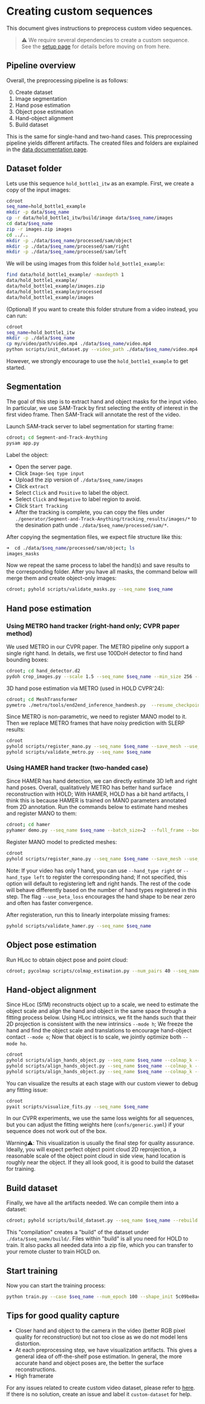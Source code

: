 # Creating custom sequences

This document gives instructions to preprocess custom video sequences. 

> ⚠️ We require several dependencies to create a custom sequence. See the [setup page](setup.md) for details before moving on from here. 

## Pipeline overview

Overall, the preprocessing pipeline is as follows:

0. Create dataset
1. Image segmentation
2. Hand pose estimation
3. Object pose estimation
4. Hand-object alignment
5. Build dataset

This is the same for single-hand and two-hand cases. This preprocessing pipeline yields different artifacts. The created files and folders are explained in the [data documentation page](data_doc.md).



## Dataset folder

Lets use this sequence `hold_bottle1_itw` as an example. First, we create a copy of the input images:

```bash
cdroot
seq_name=hold_bottle1_example
mkdir -p data/$seq_name
cp -r data/hold_bottle1_itw/build/image data/$seq_name/images
cd data/$seq_name
zip -r images.zip images
cd ../..
mkdir -p ./data/$seq_name/processed/sam/object
mkdir -p ./data/$seq_name/processed/sam/right
mkdir -p ./data/$seq_name/processed/sam/left
```

We will be using images from this folder `hold_bottle1_example`: 

```bash
find data/hold_bottle1_example/ -maxdepth 1
data/hold_bottle1_example/
data/hold_bottle1_example/images.zip
data/hold_bottle1_example/processed
data/hold_bottle1_example/images
```


(Optional) If you want to create this folder struture from a video instead, you can run: 

```bash
cdroot
seq_name=hold_bottle1_itw
mkdir -p ./data/$seq_name
cp my/video/path/video.mp4 ./data/$seq_name/video.mp4
python scripts/init_dataset.py --video_path ./data/$seq_name/video.mp4 --skip_every 2 # extract every 2 frames
```

However, we strongly encourage to use the `hold_bottle1_example` to get started.


## Segmentation

The goal of this step is to extract hand and object masks for the input video. In particular, we use SAM-Track by first selecting the entity of interest in the first video frame. Then SAM-Track will annotate the rest of the video.


Launch SAM-track server to label segmentation for starting frame:

```bash
cdroot; cd Segment-and-Track-Anything
pysam app.py
```

Label the object:

- Open the server page.
- Click `Image-Seq type input`
- Upload the zip version of `./data/$seq_name/images`
- Click `extract`
- Select `Click` and `Positive` to label the object.
- Select `Click` and `Negative` to label region to avoid. 
- Click `Start Tracking`
- After the tracking is complete, you can copy the files under `./generator/Segment-and-Track-Anything/tracking_results/images/*` to the desination path unde `./data/$seq_name/processed/sam/*`.

After copying the segmentation files, we expect file structure like this:

```bash
➜  cd ./data/$seq_name/processed/sam/object; ls
images_masks
```

Now we repeat the same process to label the hand(s) and save results to the corresponding folder. After you have all masks, the command below will merge them and create object-only images:

```bash
cdroot; pyhold scripts/validate_masks.py --seq_name $seq_name
```

## Hand pose estimation


### Using METRO hand tracker (right-hand only; CVPR paper method)

We used METRO in our CVPR paper. The METRO pipeline only support a single right hand. In details, we first use 100DoH detector to find hand bounding boxes:

```bash
cdroot; cd hand_detector.d2
pydoh crop_images.py --scale 1.5 --seq_name $seq_name --min_size 256 --max_size 700
```

3D hand pose estimation via METRO (used in HOLD CVPR'24):

```bash
cdroot; cd MeshTransformer
pymetro ./metro/tools/end2end_inference_handmesh.py  --resume_checkpoint ./models/metro_release/metro_hand_state_dict.bin --image_file_or_path ../data/$seq_name/processed/crop_image
```

Since METRO is non-parametric, we need to register MANO model to it. Then we replace METRO frames that have noisy prediction with SLERP results: 

```bash
cdroot
pyhold scripts/register_mano.py --seq_name $seq_name --save_mesh --use_beta_loss # in CVPR, we didn't use --use_beta_loss, but we found it converges faster.
pyhold scripts/validate_metro.py --seq_name $seq_name
```

### Using HAMER hand tracker (two-handed case)

Since HAMER has hand detection, we can directly estimate 3D left and right hand poses. Overall, qualitatively METRO has better hand surface reconstruction with HOLD; With HAMER, HOLD has a bit hand artifacts, I think this is because HAMER is trained on MANO parameters annotated from 2D annotation.
Run the commands below to estimate hand meshes and register MANO to them:

```bash
cdroot; cd hamer
pyhamer demo.py --seq_name $seq_name --batch_size=2  --full_frame --body_detector regnety
```

Register MANO model to predicted meshes: 

```bash
cdroot
pyhold scripts/register_mano.py --seq_name $seq_name --save_mesh --use_beta_loss #--hand_type right
```

Note: If your video has only 1 hand, you can use `--hand_type right` or `--hand_type left` to register the corresponding hand; If not specified, this option will default to registering left and right hands. The rest of the code will behave differently based on the number of hand types registered in this step. The flag `--use_beta_loss` encourages the hand shape to be near zero and often has faster convergence.

After registeration, run this to linearly interpolate missing frames:

```bash
pyhold scripts/validate_hamer.py --seq_name $seq_name
```

## Object pose estimation

Run HLoc to obtain object pose and point cloud:

```bash
cdroot; pycolmap scripts/colmap_estimation.py --num_pairs 40 --seq_name $seq_name
```

## Hand-object alignment

Since HLoc (SfM) reconstructs object up to a scale, we need to estimate the object scale and align the hand and object in the same space through a fitting process below. Using HLoc intrinsics, we fit the hands such that their 2D projection is consistent with the new intrinsics `--mode h`; We freeze the hand and find the object scale and translations to encourage hand-object contact `--mode o`; Now that object is to scale, we jointly optimize both `--mode ho`.

```bash
cdroot
pyhold scripts/align_hands_object.py --seq_name $seq_name --colmap_k --mode h
pyhold scripts/align_hands_object.py --seq_name $seq_name --colmap_k --mode o
pyhold scripts/align_hands_object.py --seq_name $seq_name --colmap_k --mode ho
```

You can visualize the results at each stage with our custom viewer to debug any fitting issue:

```bash
cdroot
pyait scripts/visualize_fits.py --seq_name $seq_name
```

In our CVPR experiments, we use the same loss weights for all sequences, but you can adjust the fitting weights here (`confs/generic.yaml`) if your sequence does not work out of the box.

Warning⚠️: This visualization is usually the final step for quality assurance. Ideally, you will expect perfect object point cloud 2D reprojection, a reasonable scale of the object point cloud in side view, hand location is roughly near the object. If they all look good, it is good to build the dataset for training.

## Build dataset

Finally, we have all the artifacts needed. We can compile them into a dataset: 

```bash
cdroot; pyhold scripts/build_dataset.py --seq_name $seq_name --rebuild --no_fixed_shift
```

This "compilation" creates a "build" of the dataset under `./data/$seq_name/build/`. Files within "build" is all you need for HOLD to train. It also packs all needed data into a zip file, which you can transfer to your remote cluster to train HOLD on.

## Start training

Now you can start the training process:

```bash
python train.py --case $seq_name --num_epoch 100 --shape_init 5c09be8ac
```


## Tips for good quality capture

- Closer hand and object to the camera in the video (better RGB pixel quality for reconstruction) but not too close as we do not model lens distortion. 
- At each preprocessing step, we have visualization artifacts. This gives a general idea of off-the-shelf pose estimation. In general, the more accurate hand and object poses are, the better the surface reconstructions.
- High framerate

For any issues related to create custom video dataset, please refer to [here](https://github.com/zc-alexfan/hold/issues?q=+is%3Aissue+label%3Acustom-dataset+). If there is no solution, create an issue and label it `custom-dataset` for help. 
